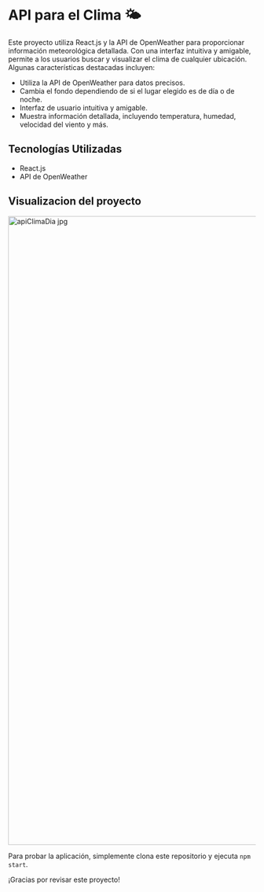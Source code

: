 # API para el Clima 🌤️

Este proyecto utiliza React.js y la API de OpenWeather para proporcionar información meteorológica detallada. Con una interfaz intuitiva y amigable, permite a los usuarios buscar y visualizar el clima de cualquier ubicación. Algunas características destacadas incluyen:

- Utiliza la API de OpenWeather para datos precisos.
- Cambia el fondo dependiendo de si el lugar elegido es de día o de noche.
- Interfaz de usuario intuitiva y amigable.
- Muestra información detallada, incluyendo temperatura, humedad, velocidad del viento y más.

## Tecnologías Utilizadas

- React.js
- API de OpenWeather

## Visualizacion del proyecto
<img width="1279" alt="apiClimaDia jpg" src="https://github.com/bernibauque/API-Clima/assets/101374004/4d28a6cf-421b-44ff-bd66-d8f8ec858b6a">

Para probar la aplicación, simplemente clona este repositorio y ejecuta `npm start`.

¡Gracias por revisar este proyecto!
